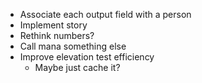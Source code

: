- Associate each output field with a person
- Implement story
- Rethink numbers?
- Call mana something else
- Improve elevation test efficiency
  - Maybe just cache it?